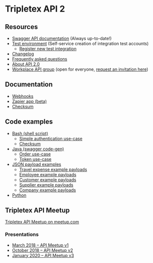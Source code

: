 # Tripletex API 2

## Resources

- [Swagger API documentation](https://tripletex.no/v2-docs) (Always up-to-date!)
- [Test environment](https://api.tripletex.io) (Self-service creation of integration test accounts)
  - [Register new test integration](https://api.tripletex.io/execute/integrationEnvironment?site=en)
- [Changelog](changelog.md)
- [Frequently asked questions](FAQ.md)
- [About API 2.0](https://www.tripletex.no/tripletex-api-2-0/)
- [Workplace API group](https://work-38068477.facebook.com/groups/573087313026175/) (open for everyone, [request an invitation here](https://fb.me/g/2CQfbFXop/x3dcnW5K))

## Documentation

- [Webhooks](docs/webhooks)
- [Zapier app (beta)](docs/zapier)
- [Checksum](examples/bash/checksum)

## Code examples

- [Bash (shell script)](examples/bash)
  - [Simple authentication use-case](examples/bash/authentication/example.sh)
  - [Checksum](examples/bash/checksum)
- [Java (swagger code-gen)](examples/java-gradle)
  - [Order use-case](examples/java-gradle/order)
  - [Token use-case](examples/java-gradle/token)
- [JSON payload examples](examples/json/README.md)
  - [Travel expense example payloads](examples/json/travelExpense.md)
  - [Employee example payloads](examples/json/employee.md)
  - [Customer example payloads](examples/json/customer.md)
  - [Supplier example payloads](examples/json/supplier.md)
  - [Company example payloads](examples/json/company.md)
- [Python](examples/python)

## Tripletex API Meetup

[Tripletex API Meetup on meetup.com](https://www.meetup.com/Tripletex-API-Meetup)

### Presentations

- [March 2018 – API Meetup v1](https://jrtm.github.io/tripletex-talks/best-practices.html)
- [October 2018 – API Meetup v2](https://jrtm.github.io/tripletex-talks/meetup-oct2018.html)
- [January 2020 – API Meetup v3](https://julian.tripletex.dev/api-meetup-v3.pdf)

